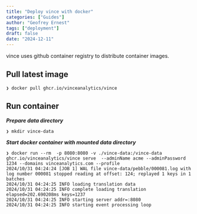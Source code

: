 ```yaml
---
title: "Deploy vince with docker"
categories: ["Guides"]
author: "Geofrey Ernest"
tags: ["deployment"]
draft: false
date: "2024-12-11"
---
```


vince uses github container registry to distribute container images.

<!--more-->


## Pull latest image

```shell
❯ docker pull ghcr.io/vinceanalytics/vince
```

## Run container 

***Prepare data directory***
```shell
❯ mkdir vince-data
```

***Start docker container with mounted data directory***
```shell
❯ docker run --rm  -p 8080:8080 -v ./vince-data:/vince-data ghcr.io/vinceanalytics/vince serve  --adminName acme --adminPassword 1234 --domains vinceanalytics.com --profile
2024/10/31 04:24:24 [JOB 1] WAL file vince-data/pebble/000081.log with log number 000081 stopped reading at offset: 124; replayed 1 keys in 1 batches
2024/10/31 04:24:25 INFO loading translation data
2024/10/31 04:24:25 INFO complete loading translation elapsed=202.690208ms keys=1237
2024/10/31 04:24:25 INFO starting server addr=:8080
2024/10/31 04:24:25 INFO starting event processing loop
```
